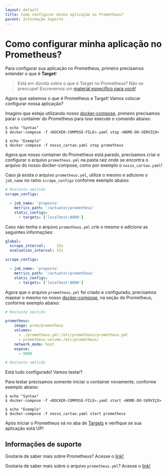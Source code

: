 ```yaml
---
layout: default
title: Como configurar minha aplicação no Prometheus? 
parent: Informação Suporte
---
```

# Como configurar minha aplicação no Prometheus?

Para configurar sua aplicação no Prometheus, primeiro precisamos entender o que é **Target**!

> Está em dúvida sobre o que é Target no Prometheus? Não se preocupe! Escrevemos um [material específico para você!](../informacao_procedural/acessando_prometheus.md)

Agora que sabemos o que é Prometheus e Target! Vamos colocar configurar nossa aplicação?

Imagino que esteja utilizando nosso [docker-compose](../ops/docker-compose.yaml), primeiro precisamos parar o container 
do Prometheus para isso execute o comando abaixo:

```shell script
$ echo "Syntax"
$ docker-compose -f <DOCKER-COMPOSE-FILE>.yaml stop <NOME-DO-SERVIÇO>

$ echo "Exemplo"
$ docker-compose -f nosso_cartao.yaml stop prometheus
```

Agora que nosso container do Prometheus está parado, precisamos criar e configurar o arquivo `prometheus.yml` na pasta 
raiz onde se encontra o arquivo do nosso docker-compose, como por exemplo o `nosso_cartao.yaml`!

Caso já exista o arquivo `prometheus.yml`, utilize o mesmo e adicione o `job_name` no ramo `scrape_configs` conforme 
exemplo abaixo:

```yaml
# Restante omitido
scrape_configs:

  - job_name: 'proposta'
    metrics_path: '/actuator/prometheus'
    static_configs:
      - targets: ['localhost:8080']
```

Caso não tenha o arquivo `prometheus.yml` crie o mesmo e adicione as seguintes informações:

```yaml
global:
  scrape_interval:     15s
  evaluation_interval: 15s

scrape_configs:

  - job_name: 'proposta'
    metrics_path: '/actuator/prometheus'
    static_configs:
      - targets: ['localhost:8080']
```

Agora que o arquivo `prometheus.yml` foi criado e configurado, precisamos mapear o mesmo no nosso [docker-compose](../ops/docker-compose.yaml), 
na seção do Prometheus, conforme exemplo abaixo:

```yaml
# Restante omitido

prometheus:
    image: prom/prometheus
    volumes:
      - ./prometheus.yml:/etc/prometheus/prometheus.yml
      - prometheus-volume:/etc/prometheus/
    network_mode: host
    expose:
      - 9090

# Restante omitido
```

Está tudo configurado! Vamos testar?

Para testar precisamos somente iniciar o container novamente, conforme exemplo abaixo:

```shell script
$ echo "Syntax"
$ docker-compose -f <DOCKER-COMPOSE-FILE>.yaml start <NOME-DO-SERVIÇO>

$ echo "Exemplo"
$ docker-compose -f nosso_cartao.yaml start prometheus
```

Após iniciar o Prometheus vá no aba de [Targets](http://localhost:9090/targets) e verifique se sua aplicação está UP!

## Informações de suporte

Gostaria de saber mais sobre Prometheus? Acesse o [link!](../informacao_procedural/prometheus.md)

Gostaria de saber mais sobre o arquivo `prometheus.yml`? Acesse o [link!](https://prometheus.io/docs/prometheus/latest/configuration/configuration/#configuration-file)
